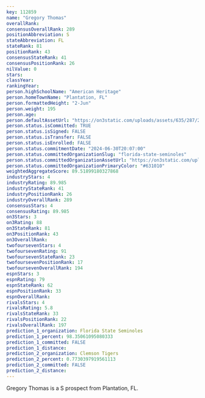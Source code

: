 ```yaml
---
key: 112859
name: "Gregory Thomas"
overallRank: 
consensusOverallRank: 289
positionAbbreviation: S
stateAbbreviation: FL
stateRank: 81
positionRank: 43
consensusStateRank: 41
consensusPositionRank: 26
nilValue: 0
stars: 
classYear: 
rankingYear: 
person.highSchoolName: "American Heritage"
person.homeTownName: "Plantation, FL"
person.formattedHeight: "2-Jun"
person.weight: 195
person.age: 
person.defaultAssetUrl: "https://on3static.com/uploads/assets/635/287/287635.jpg"
person.status.isCommitted: TRUE
person.status.isSigned: FALSE
person.status.isTransfer: FALSE
person.status.isEnrolled: FALSE
person.status.commitmentDate: "2024-06-30T20:07:00"
person.status.committedOrganizationSlug: "florida-state-seminoles"
person.status.committedOrganizationAssetUrl: "https://on3static.com/uploads/assets/936/149/149936.svg"
person.status.committedOrganizationPrimaryColor: "#631010"
weightedAggregateScore: 89.51899180327868
industryStars: 4
industryRating: 89.985
industryStateRank: 41
industryPositionRank: 26
industryOverallRank: 289
consensusStars: 4
consensusRating: 89.985
on3Stars: 3
on3Rating: 88
on3StateRank: 81
on3PositionRank: 43
on3OverallRank: 
twofoursevenStars: 4
twofoursevenRating: 91
twofoursevenStateRank: 23
twofoursevenPositionRank: 17
twofoursevenOverallRank: 194
espnStars: 3
espnRating: 79
espnStateRank: 62
espnPositionRank: 33
espnOverallRank: 
rivalsStars: 4
rivalsRating: 5.8
rivalsStateRank: 33
rivalsPositionRank: 22
rivalsOverallRank: 197
prediction_1_organization: Florida State Seminoles
prediction_1_percent: 98.35061095080333
prediction_1_committed: FALSE
prediction_1_distance: 
prediction_2_organization: Clemson Tigers
prediction_2_percent: 0.7730397919561113
prediction_2_committed: FALSE
prediction_2_distance: 
---
```

Gregory Thomas is a S prospect from Plantation, FL.